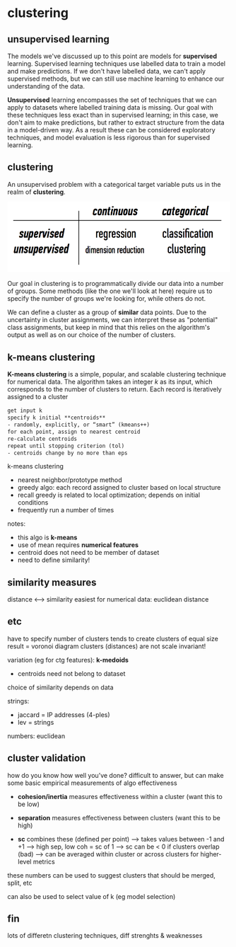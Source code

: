 <!-- author: Jason Dolatshahi -->

# clustering

## unsupervised learning

The models we've discussed up to this point are models for **supervised**
learning. Supervised learning techniques use labelled data to train a model and
make predictions. If we don't have labelled data, we can't apply supervised
methods, but we can still use machine learning to enhance our understanding of
the data.

**Unsupervised** learning encompasses the set of techniques that we can apply
to datasets where labelled training data is missing. Our goal with these
techniques less exact than in supervised learning; in this case, we don't aim
to make predictions, but rather to extract structure from the data in a
model-driven way. As a result these can be considered exploratory techniques, and
model evaluation is less rigorous than for supervised learning.

## clustering

An unsupervised problem with a categorical target variable puts us in the realm
of **clustering**.

<p align="center">
<img src="../images/table.png">

Our goal in clustering is to programmatically divide our data into a number of
groups. Some methods (like the one we'll look at here) require us to specify
the number of groups we're looking for, while others do not.

We can define a cluster as a group of **similar** data points. Due to the
uncertainty in cluster assignments, we can interpret these as "potential"
class assignments, but keep in mind that this relies on the algorithm's output
as well as on our choice of the number of clusters.

## k-means clustering

**K-means clustering** is a simple, popular, and scalable clustering technique
for numerical data. The algorithm takes an integer *k* as its input, which
corresponds to the number of clusters to return. Each record is iteratively
assigned to a cluster 

    get input k
    specify k initial **centroids**
    - randomly, explicitly, or “smart” (kmeans++)
    for each point, assign to nearest centroid
    re-calculate centroids
    repeat until stopping criterion (tol)
    - centroids change by no more than eps

k-means clustering
- nearest neighbor/prototype method
- greedy algo: each record assigned to cluster based on local structure
- recall greedy is related to local optimization; depends on initial conditions
- frequently run a number of times

notes:
- this algo is **k-means**
- use of mean requires **numerical features**
- centroid does not need to be member of dataset
- need to define similarity!

## similarity measures

distance <—> similarity
easiest for numerical data: euclidean distance

## etc

have to specify number of clusters
tends to create clusters of equal size
result = voronoi diagram
clusters (distances) are not scale invariant!

variation (eg for ctg features): **k-medoids**
- centroids need not belong to dataset

choice of similarity depends on data

strings:
- jaccard = IP addresses (4-ples)
- lev = strings

numbers: euclidean

## cluster validation
how do you know how well you’ve done?
difficult to answer, but can make some basic empirical measurements of algo effectiveness
 
- **cohesion/inertia** measures effectiveness within a cluster (want this to be low)
- **separation** measures effectiveness between clusters (want this to be high)

- **sc** combines these (defined per point)
—> takes values between -1 and +1
—> high sep, low coh = sc of 1
—> sc can be < 0 if clusters overlap (bad)
—> can be averaged within cluster or across clusters for higher-level metrics

these numbers can be used to suggest clusters that should be merged, split, etc

can also be used to select value of k (eg model selection)

## fin
lots of differetn clustering techniques, diff strenghts & weaknesses

